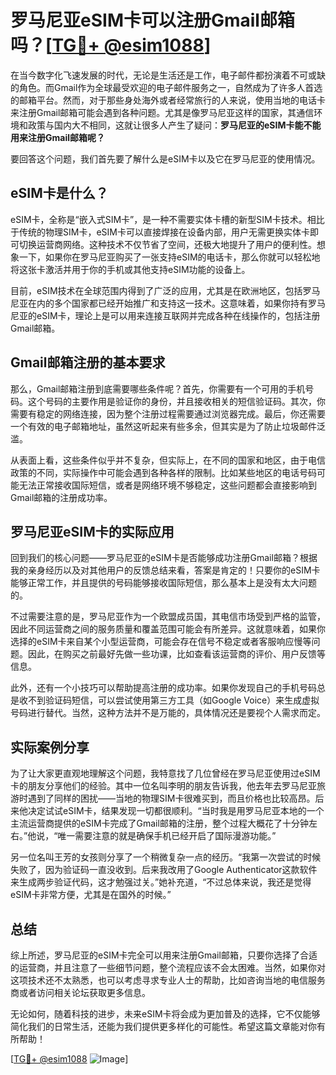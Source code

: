 # 罗马尼亚eSIM卡可以注册Gmail邮箱吗？[[TG💪+ @esim1088](https://t.me/s/esim1088)]

在当今数字化飞速发展的时代，无论是生活还是工作，电子邮件都扮演着不可或缺的角色。而Gmail作为全球最受欢迎的电子邮件服务之一，自然成为了许多人首选的邮箱平台。然而，对于那些身处海外或者经常旅行的人来说，使用当地的电话卡来注册Gmail邮箱可能会遇到各种问题。尤其是像罗马尼亚这样的国家，其通信环境和政策与国内大不相同，这就让很多人产生了疑问：**罗马尼亚的eSIM卡能不能用来注册Gmail邮箱呢？**

要回答这个问题，我们首先要了解什么是eSIM卡以及它在罗马尼亚的使用情况。

## eSIM卡是什么？

eSIM卡，全称是“嵌入式SIM卡”，是一种不需要实体卡槽的新型SIM卡技术。相比于传统的物理SIM卡，eSIM卡可以直接焊接在设备内部，用户无需更换实体卡即可切换运营商网络。这种技术不仅节省了空间，还极大地提升了用户的便利性。想象一下，如果你在罗马尼亚购买了一张支持eSIM的电话卡，那么你就可以轻松地将这张卡激活并用于你的手机或其他支持eSIM功能的设备上。

目前，eSIM技术在全球范围内得到了广泛的应用，尤其是在欧洲地区，包括罗马尼亚在内的多个国家都已经开始推广和支持这一技术。这意味着，如果你持有罗马尼亚的eSIM卡，理论上是可以用来连接互联网并完成各种在线操作的，包括注册Gmail邮箱。

## Gmail邮箱注册的基本要求

那么，Gmail邮箱注册到底需要哪些条件呢？首先，你需要有一个可用的手机号码。这个号码的主要作用是验证你的身份，并且接收相关的短信验证码。其次，你需要有稳定的网络连接，因为整个注册过程需要通过浏览器完成。最后，你还需要一个有效的电子邮箱地址，虽然这听起来有些多余，但其实是为了防止垃圾邮件泛滥。

从表面上看，这些条件似乎并不复杂，但实际上，在不同的国家和地区，由于电信政策的不同，实际操作中可能会遇到各种各样的限制。比如某些地区的电话号码可能无法正常接收国际短信，或者是网络环境不够稳定，这些问题都会直接影响到Gmail邮箱的注册成功率。

## 罗马尼亚eSIM卡的实际应用

回到我们的核心问题——罗马尼亚的eSIM卡是否能够成功注册Gmail邮箱？根据我的亲身经历以及对其他用户的反馈总结来看，答案是肯定的！只要你的eSIM卡能够正常工作，并且提供的号码能够接收国际短信，那么基本上是没有太大问题的。

不过需要注意的是，罗马尼亚作为一个欧盟成员国，其电信市场受到严格的监管，因此不同运营商之间的服务质量和覆盖范围可能会有所差异。这就意味着，如果你选择的eSIM卡来自某个小型运营商，可能会存在信号不稳定或者客服响应慢等问题。因此，在购买之前最好先做一些功课，比如查看该运营商的评价、用户反馈等信息。

此外，还有一个小技巧可以帮助提高注册的成功率。如果你发现自己的手机号码总是收不到验证码短信，可以尝试使用第三方工具（如Google Voice）来生成虚拟号码进行替代。当然，这种方法并不是万能的，具体情况还是要视个人需求而定。

## 实际案例分享

为了让大家更直观地理解这个问题，我特意找了几位曾经在罗马尼亚使用过eSIM卡的朋友分享他们的经验。其中一位名叫李明的朋友告诉我，他去年去罗马尼亚旅游时遇到了同样的困扰——当地的物理SIM卡很难买到，而且价格也比较高昂。后来他决定试试eSIM卡，结果发现一切都很顺利。“当时我是用罗马尼亚本地的一个主流运营商提供的eSIM卡完成了Gmail邮箱的注册，整个过程大概花了十分钟左右。”他说，“唯一需要注意的就是确保手机已经开启了国际漫游功能。”

另一位名叫王芳的女孩则分享了一个稍微复杂一点的经历。“我第一次尝试的时候失败了，因为验证码一直没收到。后来我改用了Google Authenticator这款软件来生成两步验证代码，这才勉强过关。”她补充道，“不过总体来说，我还是觉得eSIM卡非常方便，尤其是在国外的时候。”

## 总结

综上所述，罗马尼亚的eSIM卡完全可以用来注册Gmail邮箱，只要你选择了合适的运营商，并且注意了一些细节问题，整个流程应该不会太困难。当然，如果你对这项技术还不太熟悉，也可以考虑寻求专业人士的帮助，比如咨询当地的电信服务商或者访问相关论坛获取更多信息。

无论如何，随着科技的进步，未来eSIM卡将会成为更加普及的选择，它不仅能够简化我们的日常生活，还能为我们提供更多样化的可能性。希望这篇文章能对你有所帮助！

[[TG💪+ @esim1088](https://t.me/s/esim1088) ![Image](https://i.postimg.cc/4NQfJmqS/Snipaste-2025-05-13-00-14-12.png)]